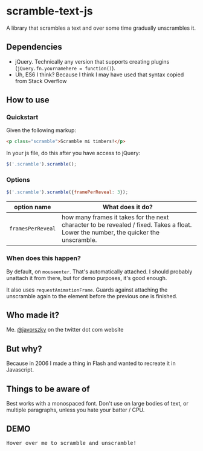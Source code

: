 # scramble-text-js
A library that scrambles a text and over some time gradually unscrambles it.

## Dependencies

* jQuery. Technically any version that supports creating plugins (`jQuery.fn.yournamehere = function()`).
* Uh, ES6 I think? Because I think I may have used that syntax copied from Stack Overflow

## How to use

### Quickstart
Given the following markup:

```html
<p class="scramble">Scramble mi timbers!</p>
```
In your js file, do this after you have access to jQuery:
```js
$('.scramble').scramble();
```

### Options

```js
$('.scramble').scramble({framePerReveal: 3});
```

| option name | What does it do? |
|--------- | --------- |
|`framesPerReveal`| how many frames it takes for the next character to be revealed / fixed. Takes a float. Lower the number, the quicker the unscramble.


### When does this happen?

By default, on `mouseenter`. That's automatically attached. I should probably unattach it from there, but for demo purposes, it's good enough.

It also uses `requestAnimationFrame`. Guards against attaching the unscramble again to the element before the previous one is finished.

## Who made it?

Me. [@javorszky](https://twitter.com/javorszky) on the twitter dot com website

## But why?

Because in 2006 I made a thing in Flash and wanted to recreate it in Javascript.

## Things to be aware of

Best works with a monospaced font. Don't use on large bodies of text, or multiple paragraphs, unless you hate your batter / CPU.

## DEMO

<p class="scramble" style="font-family: Courier;">Hover over me to scramble and unscramble!</p>
